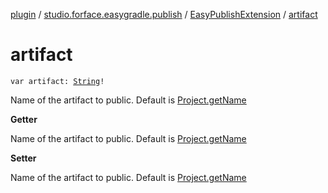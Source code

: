 [plugin](../../index.md) / [studio.forface.easygradle.publish](../index.md) / [EasyPublishExtension](index.md) / [artifact](./artifact.md)

# artifact

`var artifact: `[`String`](https://kotlinlang.org/api/latest/jvm/stdlib/kotlin/-string/index.html)`!`

Name of the artifact to public.
Default is [Project.getName](#)

**Getter**

Name of the artifact to public.
Default is [Project.getName](#)

**Setter**

Name of the artifact to public.
Default is [Project.getName](#)

